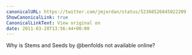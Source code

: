 ```yaml
---
canonicalURL: https://twitter.com/jmjordan/status/52368526845022209
ShowCanonicalLink: true
CanonicalLinkText: View original on
date: 2011-03-28T13:56:44+00:00
---
```

Why is Stems and Seeds by @benfolds not available online?